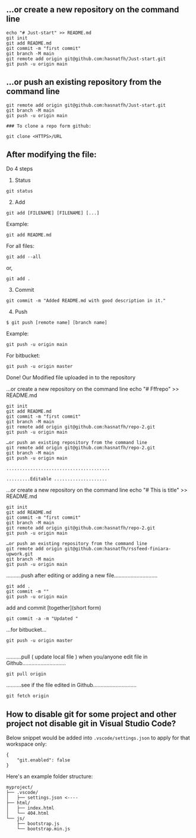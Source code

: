 ## …or create a new repository on the command line
```
echo "# Just-start" >> README.md
git init
git add README.md
git commit -m "first commit"
git branch -M main
git remote add origin git@github.com:hasnatfh/Just-start.git
git push -u origin main
```

## …or push an existing repository from the command line
```
git remote add origin git@github.com:hasnatfh/Just-start.git
git branch -M main
git push -u origin main

```

    ### To clone a repo form github:
    
  ```
  git clone <HTTPS>/URL
  ```

## After modifying the file: 
Do 4 steps 

1. Status
``` 
git status
```
	
2. Add
``` 
git add [FILENAME] [FILENAME] [...] 
```

Example: 
```
git add README.md 
```
	
For all files: 
	
``` 
git add --all 
```
or,
```
git add . 
```
	
3. Commit
``` 
git commit -m "Added README.md with good description in it."
```
4. Push 
``` 
$ git push [remote name] [branch name]
```

Example: 
``` 
git push -u origin main

```
For bitbucket:	
``` 
git push -u origin master

```	
Done! Our Modified file uploaded in to the repository
	
	
…or create a new repository on the command line	
	echo "# Fffrepo" >> README.md
```	
git init
git add README.md
git commit -m "first commit"
git branch -M main
git remote add origin git@github.com:hasnatfh/repo-2.git
git push -u origin main
```	
```	
…or push an existing repository from the command line	
git remote add origin git@github.com:hasnatfh/repo-2.git
git branch -M main
git push -u origin main	
```	
	
	.......................................
		
	.........Editable ....................
	
…or create a new repository on the command line	
	echo "# This is title" >> README.md
```	
git init
git add README.md
git commit -m "first commit"
git branch -M main
git remote add origin git@github.com:hasnatfh/repo-2.git
git push -u origin main
```	
```	
…or push an existing repository from the command line	
git remote add origin git@github.com:hasnatfh/rssfeed-finiara-upwork.git
git branch -M main
git push -u origin main	
```	
	
..........push after editing or adding a new file.............................
```	
git add .
git commit -m ""
git push -u origin main
```
add and commit [together](short form) 
```
git commit -a -m "Updated "
```
...for bitbucket...	

```
git push -u origin master 	
	
```
	

..........pull ( update local file ) when you/anyone edit file in Github.............................	

```
git pull origin
```
	
..........see if the file edited in Github.............................	
	
```
git fetch origin	
```	
	

## How to disable git for some project and other project not disable git in Visual Studio Code?


Below snippet would be added into  `.vscode/settings.json` </em> to apply for that workspace only:
```
{
    "git.enabled": false
}
```

Here's an example folder structure:
```
myproject/
├── .vscode/
│   ├── settings.json <----
├── html/
│   ├── index.html
│   └── 404.html
└── js/
    ├── bootstrap.js
    └── bootstrap.min.js
```
	
	
	
	
	
	
	
	
	
	
	
	
	
	
